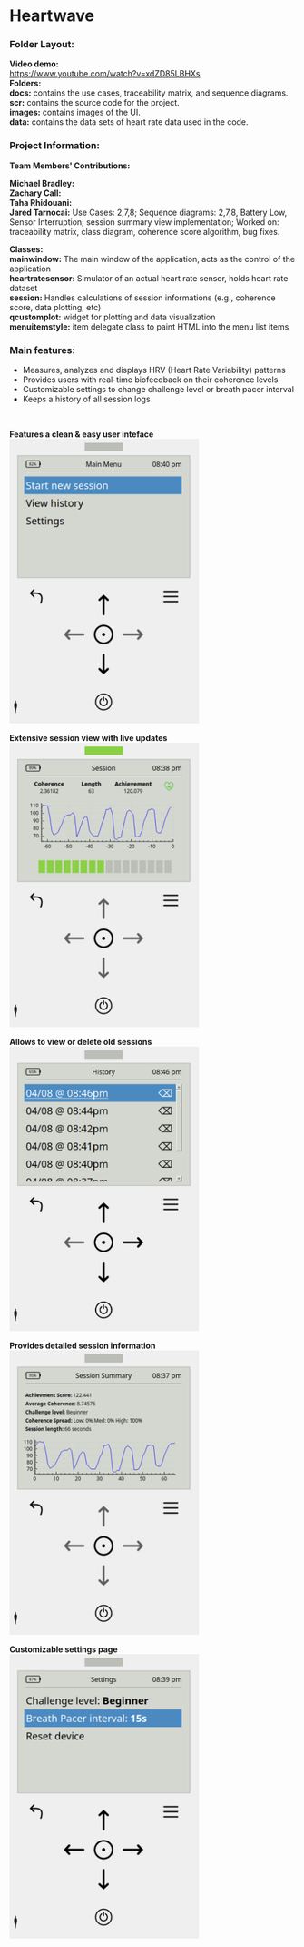 # Heartwave

### Folder Layout:
**Video demo:**<br/>
https://www.youtube.com/watch?v=xdZD85LBHXs
<br />**Folders:**<br/>
**docs:** contains the use cases, traceability matrix, and sequence diagrams. 
<br />**scr:** contains the source code for the project.
<br />**images:** contains images of the UI.
<br />**data:** contains the data sets of heart rate data used in the code.

### Project Information:
**Team Members' Contributions:**<br />

**Michael Bradley:** 
<br />**Zachary Call:**
<br />**Taha Rhidouani:**
<br />**Jared Tarnocai:** Use Cases: 2,7,8; Sequence diagrams: 2,7,8, Battery Low, Sensor Interruption; session summary view implementation; Worked on: traceability matrix, class diagram, coherence score algorithm, bug fixes.
<br />

**Classes:**<br />
**mainwindow:** The main window of the application, acts as the control of the application 
<br />**heartratesensor:** Simulator of an actual heart rate sensor, holds heart rate dataset
<br />**session:** Handles calculations of session informations (e.g., coherence score, data plotting, etc) 
<br />**qcustomplot:** widget for plotting and data visualization
<br />**menuitemstyle:** item delegate class to paint HTML into the menu list items
<br />
### Main features:

- Measures, analyzes and displays HRV (Heart Rate Variability) patterns
- Provides users with real-time biofeedback on their coherence levels
- Customizable settings to change challenge level or breath pacer interval
- Keeps a history of all session logs

<br />

**Features a clean & easy user inteface** <br><img src="./images/screenshot_1.png?raw=true" height="500">

**Extensive session view with live updates** <br><img src="./images/screenshot_2.png?raw=true" height="500">

**Allows to view or delete old sessions** <br><img src="./images/screenshot_3.png?raw=true" height="500">

**Provides detailed session information** <br><img src="./images/screenshot_4.png?raw=true" height="500">

**Customizable settings page** <br><img src="./images/screenshot_5.png?raw=true" height="500">
